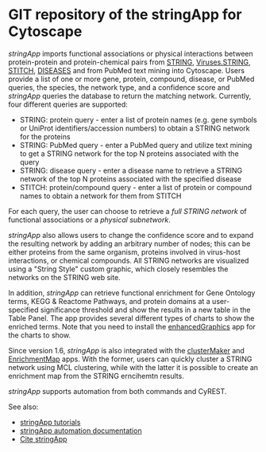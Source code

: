 # GIT repository of the stringApp for Cytoscape

*stringApp* imports functional associations or physical interactions between protein-protein and protein-chemical pairs from [STRING](https://string-db.org/), [Viruses.STRING](http://viruses.string-db.org/), [STITCH](http://stitch.embl.de/), [DISEASES](http://diseases.jensenlab.org/) and from PubMed text mining into Cytoscape. Users provide a list of one or more gene, protein, compound, disease, or PubMed queries, the species, the network type, and a confidence score and *stringApp* queries the database to return the matching network. Currently, four different queries are supported:

- STRING: protein query - enter a list of protein names (e.g. gene symbols or UniProt identifiers/accession numbers) to obtain a STRING network for the proteins
- STRING: PubMed query - enter a PubMed query and utilize text mining to get a STRING network for the top N proteins associated with the query
- STRING: disease query - enter a disease name to retrieve a STRING network of the top N proteins associated with the specified disease
- STITCH: protein/compound query - enter a list of protein or compound names to obtain a network for them from STITCH

For each query, the user can choose to retrieve a *full STRING network* of functional associations or a *physical subnetwork*. 

*stringApp* also allows users to change the confidence score and to expand the resulting network by adding an arbitrary number of nodes; this can be either proteins from the same organism, proteins involved in virus-host interactions, or chemical compounds. All STRING networks are visualized using a "String Style" custom graphic, which closely resembles the networks on the STRING web site.

In addition, *stringApp* can retrieve functional enrichment for Gene Ontology terms, KEGG & Reactome Pathways, and protein domains at a user-specified significance threshold and show the results in a new table in the Table Panel. The app provides several different types of charts to show the enriched terms. Note that you need to install the [enhancedGraphics](http://apps.cytoscape.org/apps/enhancedgraphics) app for the charts to show. 

Since version 1.6, *stringApp* is also integrated with the [clusterMaker](http://apps.cytoscape.org/apps/clustermaker2) and [EnrichmentMap](http://apps.cytoscape.org/apps/enrichmentmap) apps. With the former, users can quickly cluster a STRING network using MCL clustering, while with the latter it is possible to create an enrichment map from the STRING erncihemtn results.  

*stringApp* supports automation from both commands and CyREST.

See also:
- [stringApp tutorials](https://jensenlab.org/training/stringapp/)
- [stringApp automation documentation](doc_automation.md)
- [Cite stringApp](https://pubmed.ncbi.nlm.nih.gov/30450911/)
